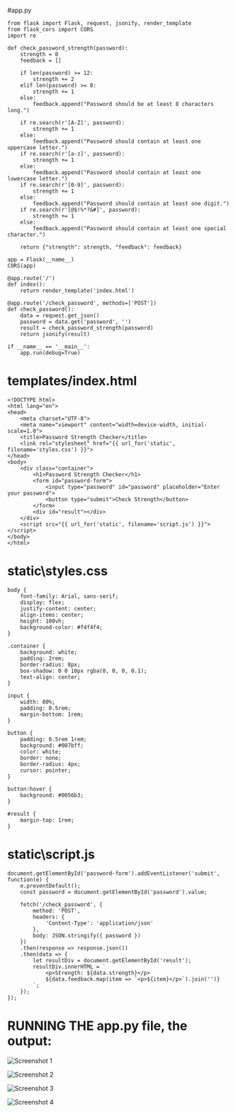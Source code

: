 #app.py

    from flask import Flask, request, jsonify, render_template
    from flask_cors import CORS
    import re
    
    def check_password_strength(password):
        strength = 0
        feedback = []
    
        if len(password) >= 12:
            strength += 2
        elif len(password) >= 8:
            strength += 1
        else:
            feedback.append("Password should be at least 8 characters long.")
    
        if re.search(r'[A-Z]', password):
            strength += 1
        else:
            feedback.append("Password should contain at least one uppercase letter.")
        if re.search(r'[a-z]', password):
            strength += 1
        else:
            feedback.append("Password should contain at least one lowercase letter.")
        if re.search(r'[0-9]', password):
            strength += 1
        else:
            feedback.append("Password should contain at least one digit.")
        if re.search(r'[@$!%*?&#]', password):
            strength += 1
        else:
            feedback.append("Password should contain at least one special character.")
    
        return {"strength": strength, "feedback": feedback}
    
    app = Flask(__name__)
    CORS(app)
    
    @app.route('/')
    def index():
        return render_template('index.html')
    
    @app.route('/check_password', methods=['POST'])
    def check_password():
        data = request.get_json()
        password = data.get('password', '')
        result = check_password_strength(password)
        return jsonify(result)
    
    if __name__ == '__main__':
        app.run(debug=True)


# templates/index.html

    <!DOCTYPE html>
    <html lang="en">
    <head>
        <meta charset="UTF-8">
        <meta name="viewport" content="width=device-width, initial-scale=1.0">
        <title>Password Strength Checker</title>
        <link rel="stylesheet" href="{{ url_for('static', filename='styles.css') }}">
    </head>
    <body>
        <div class="container">
            <h1>Password Strength Checker</h1>
            <form id="password-form">
                <input type="password" id="password" placeholder="Enter your password">
                <button type="submit">Check Strength</button>
            </form>
            <div id="result"></div>
        </div>
        <script src="{{ url_for('static', filename='script.js') }}"></script>
    </body>
    </html>



# static\styles.css

    body {
        font-family: Arial, sans-serif;
        display: flex;
        justify-content: center;
        align-items: center;
        height: 100vh;
        background-color: #f4f4f4;
    }
    
    .container {
        background: white;
        padding: 2rem;
        border-radius: 8px;
        box-shadow: 0 0 10px rgba(0, 0, 0, 0.1);
        text-align: center;
    }
    
    input {
        width: 80%;
        padding: 0.5rem;
        margin-bottom: 1rem;
    }
    
    button {
        padding: 0.5rem 1rem;
        background: #007bff;
        color: white;
        border: none;
        border-radius: 4px;
        cursor: pointer;
    }
    
    button:hover {
        background: #0056b3;
    }
    
    #result {
        margin-top: 1rem;
    }



# static\script.js

    document.getElementById('password-form').addEventListener('submit', function(e) {
        e.preventDefault();
        const password = document.getElementById('password').value;
    
        fetch('/check_password', {
            method: 'POST',
            headers: {
                'Content-Type': 'application/json'
            },
            body: JSON.stringify({ password })
        })
        .then(response => response.json())
        .then(data => {
            let resultDiv = document.getElementById('result');
            resultDiv.innerHTML = `
                <p>Strength: ${data.strength}</p>
                ${data.feedback.map(item => `<p>${item}</p>`).join('')}
            `;
        });
    });

# RUNNING THE app.py file, the output:

![Screenshot 1](https://github.com/user-attachments/assets/9a85ae66-9026-4f37-9e0d-ab717f502066)

![Screenshot 2](https://github.com/user-attachments/assets/9b40d004-eb03-44b9-a317-5d07ab7f4d90)

![Screenshot 3](https://github.com/user-attachments/assets/f01cf4e0-0ce1-43cb-84af-02caa3d49ebf)

![Screenshot 4](https://github.com/user-attachments/assets/139044d7-0821-4823-8a03-b82982770747)





